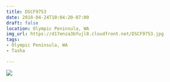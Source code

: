 ```yaml
---
title: DSCF9753
date: 2018-04-24T10:04:20-07:00
draft: false
location: Olympic Peninsula, WA
img_url: https://d17enza3bfujl8.cloudfront.net/DSCF9753.jpg
tags:
- Olympic Peninsula, WA
- Tasha

---
```


![](https://d17enza3bfujl8.cloudfront.net/DSCF9753.jpg)

